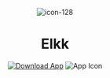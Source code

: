 <div align="center">

  ![icon-128](https://user-images.githubusercontent.com/43297314/196010832-ec7bd653-7d2c-44d2-ac98-c9bc77acbb78.png)
  # Elkk
  <a href="https://github.com/Aayush9029/Elkk/releases/download/v1.0/Elkk.zip" target="_blank"><img src="https://user-images.githubusercontent.com/43297314/167192056-015e7f19-d47c-4d80-9843-75946a882078.svg" alt="Download App" ></a>
  ![App Icon](https://user-images.githubusercontent.com/43297314/196010843-d4e6aa01-e0dd-45c8-ad34-4b3ad83046ee.png)
</div>
